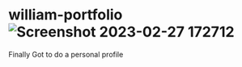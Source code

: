 # william-portfolio![Screenshot 2023-02-27 172712](https://user-images.githubusercontent.com/36518622/221590166-2fda0601-04a2-46c3-9ff7-97d56ce0f851.png)
Finally Got to do a personal profile 
